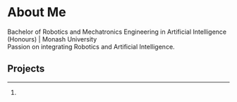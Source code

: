 # About Me
Bachelor of Robotics and Mechatronics Engineering in Artificial Intelligence (Honours) | Monash University <br>
Passion on integrating Robotics and Artificial Intelligence.

## Projects
___
1. 
